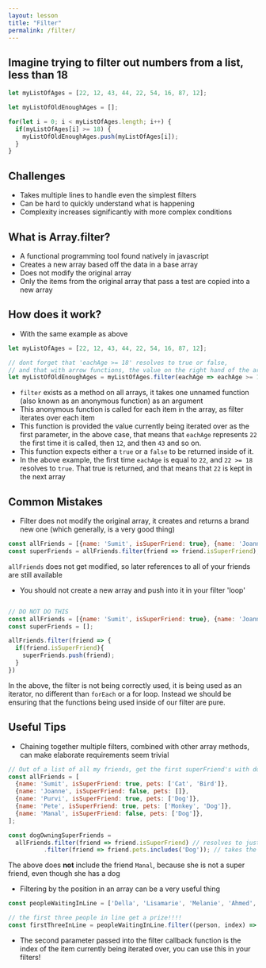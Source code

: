 ```yaml
---
layout: lesson
title: "Filter"
permalink: /filter/
---
```



## Imagine trying to filter out numbers from a list, less than 18
```js
let myListOfAges = [22, 12, 43, 44, 22, 54, 16, 87, 12];

let myListOfOldEnoughAges = [];

for(let i = 0; i < myListOfAges.length; i++) {
  if(myListOfAges[i] >= 18) {
    myListOfOldEnoughAges.push(myListOfAges[i]);
  }
}

```

## Challenges
- Takes multiple lines to handle even the simplest filters
- Can be hard to quickly understand what is happening
- Complexity increases significantly with more complex conditions

## What is Array.filter?
- A functional programming tool found natively in javascript
- Creates a new array based off the data in a base array
- Does not modify the original array
- Only the items from the original array that pass a test are copied into a new array

## How does it work?
- With the same example as above

```js
let myListOfAges = [22, 12, 43, 44, 22, 54, 16, 87, 12];

// dont forget that 'eachAge >= 18' resolves to true or false,
// and that with arrow functions, the value on the right hand of the arrow is automatically returned
let myListOfOldEnoughAges = myListOfAges.filter(eachAge => eachAge >= 18);
```

- `filter` exists as a method on all arrays, it takes one unnamed function (also known as an anonymous function) as an argument
- This anonymous function is called for each item in the array, as filter iterates over each item
- This function is provided the value currently being iterated over as the first parameter, in the above
case, that means that `eachAge` represents `22` the first time it is called, then `12`, and then `43` and so on.
- This function expects either a `true` or a `false` to be returned inside of it.
- In the above example, the first time `eachAge` is equal to `22`, and `22 >= 18` resolves to `true`. That true is returned, and 
that means that `22` is kept in the next array

## Common Mistakes

- Filter does not modify the original array, it creates and returns a brand new one (which generally, is a very good thing)
```js
const allFriends = [{name: 'Sumit', isSuperFriend: true}, {name: 'Joanne', isSuperFriend: false}, {name: 'Purvi', isSuperFriend: false}];
const superFriends = allFriends.filter(friend => friend.isSuperFriend);
```
`allFriends` does not get modified, so later references to all of your friends are still available

- You should not create a new array and push into it in your filter 'loop'

```js

// DO NOT DO THIS
const allFriends = [{name: 'Sumit', isSuperFriend: true}, {name: 'Joanne', isSuperFriend: false}, {name: 'Purvi', isSuperFriend: false}];
const superFriends = [];

allFriends.filter(friend => {
  if(friend.isSuperFriend){
    superFriends.push(friend);
  }
})

```
In the above, the filter is not being correctly used, it is being used as an iterator, no different than `forEach` or a for loop.
Instead we should be ensuring that the functions being used inside of our filter are pure.

## Useful Tips

- Chaining together multiple filters, combined with other array methods, can make elaborate requirements seem trivial

```js
// Out of a list of all my friends, get the first superFriend's with dog(s) as pets
const allFriends = [
  {name: 'Sumit', isSuperFriend: true, pets: ['Cat', 'Bird']}, 
  {name: 'Joanne', isSuperFriend: false, pets: []}, 
  {name: 'Purvi', isSuperFriend: true, pets: ['Dog']},
  {name: 'Pete', isSuperFriend: true, pets: ['Monkey', 'Dog']},
  {name: 'Manal', isSuperFriend: false, pets: ['Dog']},
];

const dogOwningSuperFriends = 
  allFriends.filter(friend => friend.isSuperFriend) // resolves to just super friends
          .filter(friend => friend.pets.includes('Dog')); // takes the list of super friends and filters it further
```
The above does **not** include the friend `Manal`, because she is not a super friend, even though she has a dog 

- Filtering by the position in an array can be a very useful thing

```js
const peopleWaitingInLine = ['Della', 'Lisamarie', 'Melanie', 'Ahmed', 'Lucy', 'Purvi'];

// the first three people in line get a prize!!!!
const firstThreeInLine = peopleWaitingInLine.filter((person, index) => index < 3);
```

- The second parameter passed into the filter callback function is the index of the item currently being iterated over,
you can use this in your filters!

